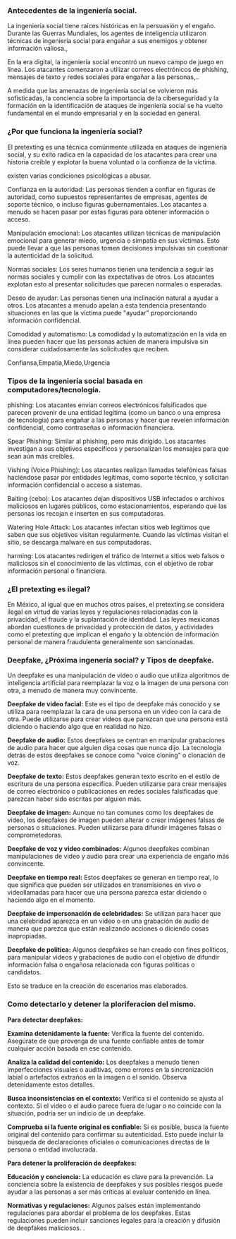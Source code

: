 ### Antecedentes de la ingeniería social.

La ingeniería social tiene raíces históricas en la persuasión y el engaño. 
Durante las Guerras Mundiales, los agentes de inteligencia utilizaron técnicas de ingeniería social para engañar a sus enemigos y obtener información valiosa., 

En la era digital, la ingeniería social encontró un nuevo campo de juego en línea. Los atacantes comenzaron a utilizar correos electrónicos de phishing, mensajes de texto y redes sociales para engañar a las personas,..

A medida que las amenazas de ingeniería social se volvieron más sofisticadas, la conciencia sobre la importancia de la ciberseguridad y la formación en la identificación de ataques de ingeniería social se ha vuelto fundamental en el mundo empresarial y en la sociedad en general.

### ¿Por que funciona la ingeniería social? 

El pretexting es una técnica comúnmente utilizada en ataques de ingeniería social, y su éxito radica en la capacidad de los atacantes para crear una historia creíble y explotar la buena voluntad o la confianza de la víctima.

existen varias condiciones psicológicas a abusar.


Confianza en la autoridad: Las personas tienden a confiar en figuras de autoridad, como supuestos representantes de empresas, agentes de soporte técnico, o incluso figuras gubernamentales. Los atacantes a menudo se hacen pasar por estas figuras para obtener información o acceso.

Manipulación emocional: Los atacantes utilizan técnicas de manipulación emocional para generar miedo, urgencia o simpatía en sus víctimas. Esto puede llevar a que las personas tomen decisiones impulsivas sin cuestionar la autenticidad de la solicitud.

Normas sociales: Los seres humanos tienen una tendencia a seguir las normas sociales y cumplir con las expectativas de otros. Los atacantes explotan esto al presentar solicitudes que parecen normales o esperadas.

Deseo de ayudar: Las personas tienen una inclinación natural a ayudar a otros. Los atacantes a menudo apelan a esta tendencia presentando situaciones en las que la víctima puede "ayudar" proporcionando información confidencial.

Comodidad y automatismo: La comodidad y la automatización en la vida en línea pueden hacer que las personas actúen de manera impulsiva sin considerar cuidadosamente las solicitudes que reciben.

Confiansa,Empatia,Miedo,Urgencia
### Tipos de la ingeniería social basada en computadores/tecnología.

phishing: Los atacantes envían correos electrónicos falsificados que parecen provenir de una entidad legítima (como un banco o una empresa de tecnología) para engañar a las personas y hacer que revelen información confidencial, como contraseñas o información financiera.

Spear Phishing: Similar al phishing, pero más dirigido. Los atacantes investigan a sus objetivos específicos y personalizan los mensajes para que sean aún más creíbles.

Vishing (Voice Phishing): Los atacantes realizan llamadas telefónicas falsas haciéndose pasar por entidades legítimas, como soporte técnico, y solicitan información confidencial o acceso a sistemas.

Baiting (cebo): Los atacantes dejan dispositivos USB infectados o archivos maliciosos en lugares públicos, como estacionamientos, esperando que las personas los recojan e inserten en sus computadoras.

Watering Hole Attack: Los atacantes infectan sitios web legítimos que saben que sus objetivos visitan regularmente. Cuando las víctimas visitan el sitio, se descarga malware en sus computadoras.

harming: Los atacantes redirigen el tráfico de Internet a sitios web falsos o maliciosos sin el conocimiento de las víctimas, con el objetivo de robar información personal o financiera.
### ¿El pretexting es ilegal?

En México, al igual que en muchos otros países, el pretexting se considera ilegal en virtud de varias leyes y regulaciones relacionadas con la privacidad, el fraude y la suplantación de identidad. Las leyes mexicanas abordan cuestiones de privacidad y protección de datos, y actividades como el pretexting que implican el engaño y la obtención de información personal de manera fraudulenta generalmente son sancionadas.

### Deepfake, ¿Próxima ingenería social? y Tipos de deepfake.

Un deepfake es una manipulación de video o audio que utiliza algoritmos de inteligencia artificial para reemplazar la voz o la imagen de una persona con otra, a menudo de manera muy convincente. 

**Deepfake de video facial:** Este es el tipo de deepfake más conocido y se utiliza para reemplazar la cara de una persona en un video con la cara de otra. Puede utilizarse para crear videos que parezcan que una persona está diciendo o haciendo algo que en realidad no hizo.
   
**Deepfake de audio:** Estos deepfakes se centran en manipular grabaciones de audio para hacer que alguien diga cosas que nunca dijo. La tecnología detrás de estos deepfakes se conoce como "voice cloning" o clonación de voz.
   
**Deepfake de texto:** Estos deepfakes generan texto escrito en el estilo de escritura de una persona específica. Pueden utilizarse para crear mensajes de correo electrónico o publicaciones en redes sociales falsificadas que parezcan haber sido escritas por alguien más.

**Deepfake de imagen:** Aunque no tan comunes como los deepfakes de video, los deepfakes de imagen pueden alterar o crear imágenes falsas de personas o situaciones. Pueden utilizarse para difundir imágenes falsas o comprometedoras.
   
**Deepfake de voz y video combinados:** Algunos deepfakes combinan manipulaciones de video y audio para crear una experiencia de engaño más convincente.
   
**Deepfake en tiempo real:** Estos deepfakes se generan en tiempo real, lo que significa que pueden ser utilizados en transmisiones en vivo o videollamadas para hacer que una persona parezca estar diciendo o haciendo algo en el momento.

**Deepfake de impersonación de celebridades:** Se utilizan para hacer que una celebridad aparezca en un video o en una grabación de audio de manera que parezca que están realizando acciones o
diciendo cosas inapropiadas.

**Deepfake de política:** Algunos deepfakes se han creado con fines políticos, para manipular videos y grabaciones de audio con el objetivo de difundir información falsa o engañosa relacionada con figuras políticas o candidatos.

Esto se traduce en la creación de escenarios mas elaborados.

### Como detectarlo y detener la ploriferacion del mismo.

**Para detectar deepfakes:**

**Examina detenidamente la fuente:** Verifica la fuente del contenido. Asegúrate de que provenga de una fuente confiable antes de tomar cualquier acción basada en ese contenido.   

**Analiza la calidad del contenido:** Los deepfakes a menudo tienen imperfecciones visuales o auditivas, como errores en la sincronización labial o artefactos extraños en la imagen o el sonido. Observa detenidamente estos detalles.   

**Busca inconsistencias en el contexto:** Verifica si el contenido se ajusta al contexto. Si el video o el audio parece fuera de lugar o no coincide con la situación, podría ser un indicio de un deepfake.
   
**Comprueba si la fuente original es confiable:** Si es posible, busca la fuente original del contenido para confirmar su autenticidad. Esto puede incluir la búsqueda de declaraciones oficiales o comunicaciones directas de la persona o entidad involucrada.

**Para detener la proliferación de deepfakes:**

**Educación y conciencia:** La educación es clave para la prevención. La conciencia sobre la existencia de deepfakes y sus posibles riesgos puede ayudar a las personas a ser más críticas al evaluar contenido en línea.

**Normativas y regulaciones:** Algunos países están implementando regulaciones para abordar el problema de los deepfakes. Estas regulaciones pueden incluir sanciones legales para la creación y difusión de deepfakes maliciosos.
   .